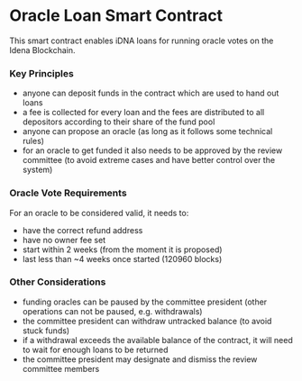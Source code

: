 # Oracle Loan Smart Contract

This smart contract enables iDNA loans for running oracle votes on the Idena Blockchain.

### Key Principles
- anyone can deposit funds in the contract which are used to hand out loans
- a fee is collected for every loan and the fees are distributed to all depositors according to their share of the fund pool
- anyone can propose an oracle (as long as it follows some technical rules)
- for an oracle to get funded it also needs to be approved by the review committee (to avoid extreme cases and have better control over the system)

### Oracle Vote Requirements
For an oracle to be considered valid, it needs to:
- have the correct refund address
- have no owner fee set
- start within 2 weeks (from the moment it is proposed)
- last less than ~4 weeks once started (120960 blocks)

### Other Considerations
- funding oracles can be paused by the committee president (other operations can not be paused, e.g. withdrawals)
- the committee president can withdraw untracked balance (to avoid stuck funds)
- if a withdrawal exceeds the available balance of the contract, it will need to wait for enough loans to be returned
- the committee president may designate and dismiss the review committee members